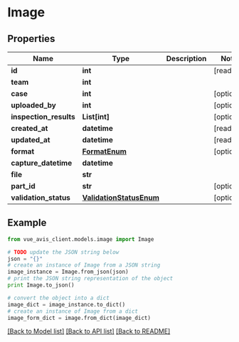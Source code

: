 # Image


## Properties

Name | Type | Description | Notes
------------ | ------------- | ------------- | -------------
**id** | **int** |  | [readonly]
**team** | **int** |  |
**case** | **int** |  | [optional]
**uploaded_by** | **int** |  | [optional]
**inspection_results** | **List[int]** |  | [optional]
**created_at** | **datetime** |  | [readonly]
**updated_at** | **datetime** |  | [readonly]
**format** | [**FormatEnum**](FormatEnum.md) |  | [optional]
**capture_datetime** | **datetime** |  |
**file** | **str** |  |
**part_id** | **str** |  | [optional]
**validation_status** | [**ValidationStatusEnum**](ValidationStatusEnum.md) |  | [optional]

## Example

```python
from vue_avis_client.models.image import Image

# TODO update the JSON string below
json = "{}"
# create an instance of Image from a JSON string
image_instance = Image.from_json(json)
# print the JSON string representation of the object
print Image.to_json()

# convert the object into a dict
image_dict = image_instance.to_dict()
# create an instance of Image from a dict
image_form_dict = image.from_dict(image_dict)
```
[[Back to Model list]](..#documentation-for-models) [[Back to API list]](..#documentation-for-api-endpoints) [[Back to README]](..)
